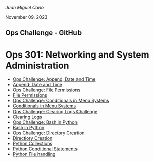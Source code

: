 *Juan Miguel Cano*

November 09, 2023
## Ops Challenge - GitHub
# Ops 301: Networking and System Administration

- [Ops Challenge: Append; Date and Time](301Ops2.md)
- [Append; Date and Time](301Ops2.sh)
- [Ops Challenge: File Permissions](301Ops3.md)
- [File Permissions](301Ops3.sh)
- [Ops Challenge: Conditionals in Menu Systems](301Ops4.md)
- [Conditionals in Menu Systems](301Ops4.sh)
- [Ops Challenge: Clearing Logs Challenge](301Ops5.md)
- [Clearing Logs](301Ops5.sh)
- [Ops Challenge: Bash in Python](301Ops6.md)
- [Bash in Python](301Ops6.py)
- [Ops Challenge: Directory Creation](301Ops7.md)
- [Directiory Creation](301Ops7.py)
- [Python Collections](301Ops8.py)
- [Python Conditional Statements](301Ops9.py)
- [Python File handling](301Ops10.py)


